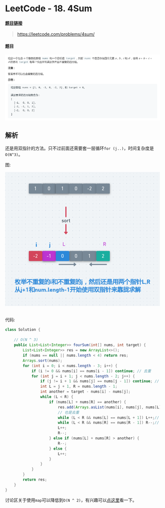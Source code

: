# LeetCode - 18. 4Sum

#### [题目链接](https://leetcode.com/problems/4sum/)

> https://leetcode.com/problems/4sum/

#### 题目

![1555057726155](assets/1555057726155.png)

## 解析

还是用双指针的方法。只不过前面还需要套一层循环`for (j..)`，时间复杂度是`O(N^3)`。

图:

<div align="center"><img src="assets/1555063406368.png"></div><br>

代码:

```java
class Solution {

    // O(N ^ 3)
    public List<List<Integer>> fourSum(int[] nums, int target) {
        List<List<Integer>> res = new ArrayList<>();
        if (nums == null || nums.length < 4) return res;
        Arrays.sort(nums);
        for (int i = 0; i < nums.length - 3; i++) {
            if (i != 0 && nums[i] == nums[i - 1]) continue; // 去重
            for (int j = i + 1; j < nums.length - 2; j++) {
                if (j != i + 1 && nums[j] == nums[j - 1]) continue; // 去重
                int L = j + 1, R = nums.length - 1;
                int another = target - nums[i] - nums[j];
                while (L < R) {
                    if (nums[L] + nums[R] == another) {
                        res.add(Arrays.asList(nums[i], nums[j], nums[L], nums[R]));
                        // 也是去重
                        while (L < R && nums[L] == nums[L + 1]) L++;// 去重
                        while (L < R && nums[R] == nums[R - 1]) R--;// 去重
                        L++;
                        R--;
                    } else if (nums[L] + nums[R] > another) {
                        R--;
                    } else {
                        L++;
                    }
                }
            }
        }
        return res;
    }
}

```

讨论区关于使用`map`可以降低到`O(N ^ 2)`，有兴趣可以[点这里](https://leetcode.com/problems/4sum/discuss/8565/lower-bound-n3)看一下。